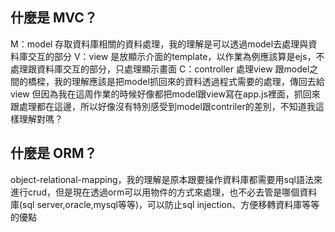 ## 什麼是 MVC？
M：model 存取資料庫相關的資料處理，我的理解是可以透過model去處理與資料庫交互的部分
V：view 是放顯示介面的template，以作業為例應該算是ejs，不處理跟資料庫交互的部分，只處理顯示畫面
C：controller 處理view 跟model之間的橋樑，我的理解應該是把model抓回來的資料透過程式需要的處理，傳回去給view
但因為我在這周作業的時候好像都把model跟view寫在app.js裡面，抓回來跟處理都在這邊，所以好像沒有特別感受到model跟contriler的差別，不知道我這樣理解對嗎？




## 什麼是 ORM？
object-relational-mapping，我的理解是原本跟要操作資料庫都需要用sql語法來進行crud，但是現在透過orm可以用物件的方式來處理，也不必去管是哪個資料庫(sql server,oracle,mysql等等)，可以防止sql injection、方便移轉資料庫等等的優點



